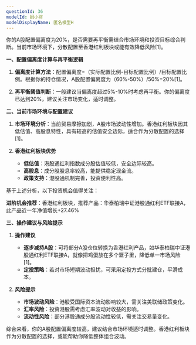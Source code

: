 ```yaml
---
questionId: 36
modelId: 蚂小财
modelDisplayName: 匿名模型H
---
```

你的A股配置偏离度为20%，是否需要再平衡需结合市场环境和投资目标综合判断。当前市场环境下，分散配置至香港红利板块或能有效降低风险[1]。

**一、配置偏离度计算与再平衡逻辑**

1. **偏离度计算方法**：配置偏离度=（实际配置比例-目标配置比例）/目标配置比例。根据你的持仓情况，A股配置偏离度为（60%-50%）/50%=20%[1]。

2. **再平衡阈值判断**：一般建议当偏离度超过5%-10%时考虑再平衡。你的偏离度已达到20%，建议关注市场变化，适时调整。

**二、当前市场环境与配置建议**

1. **市场环境分析**：当前贸易摩擦加剧，A股市场波动性增加。香港红利板块因其低估值、高股息特性，具有较高的估值安全边际，适合作为分散配置的选择[1]。

2. **香港红利板块优势**
   - **低估值**：港股通红利指数成分股估值较低，安全边际较高。
   - **高股息**：成分股股息率较高，能提供稳定现金流。
   - **政策支持**：港股通机制完善，投资便利性高。

基于上述分析，以下投资机会值得关注：

**进阶机会推荐**：香港红利板块，推荐产品：华泰柏瑞中证港股通红利ETF联接A，此产品近一年净值增长+27.46%

**三、操作建议与风险提示**

1. **操作建议**
   - **逐步减持A股**：可将部分A股仓位转换为香港红利产品，如华泰柏瑞中证港股通红利ETF联接A，就像把鸡蛋放在多个篮子里，降低单一市场风险[1]。
   - **定投策略**：若对市场短期波动担忧，可采用定投方式分批建仓，平滑成本。

2. **风险提示**
   - **市场波动风险**：港股受国际资本流动影响较大，需关注美联储政策变化。
   - **汇率风险**：投资港股需考虑汇率波动对收益的影响。
   - **流动性风险**：部分港股通成分股流动性较低，需关注交易量变化。

综合来看，你的A股配置偏离度较高，建议结合市场环境适时调整。香港红利板块作为分散配置的选择，或能帮助你降低整体组合波动。